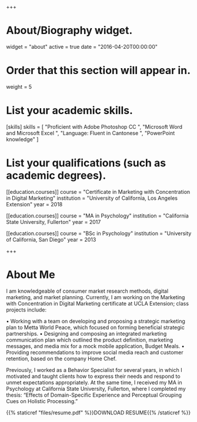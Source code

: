 +++
# About/Biography widget.
widget = "about"
active = true
date = "2016-04-20T00:00:00"

# Order that this section will appear in.
weight = 5

# List your academic skills.
[skills]
  skills = [
    "Proficient with Adobe Photoshop CC ",
    "Microsoft Word and Microsoft Excel ",
    "Language: Fluent in Cantonese ",
    "PowerPoint knowledge"
  ]

# List your qualifications (such as academic degrees).

[[education.courses]]
  course = "Certificate in Marketing with Concentration in Digital Marketing"
  institution = "University of California, Los Angeles Extension"
  year = 2018

[[education.courses]]
  course = "MA in Psychology"
  institution = "California State University, Fullerton"
  year = 2017
  
[[education.courses]]
  course = "BSc in Psychology"
  institution = "University of California, San Diego"
  year = 2013
  
+++

# About Me

I am knowledgeable of consumer market research methods, digital marketing, and market planning. Currently, I am working on the Marketing with Concentration in Digital Marketing certificate at UCLA Extension; class projects include:

• Working with a team on developing and proposing a strategic marketing plan to Metta World Peace, which focused on forming beneficial strategic partnerships.
• Designing and composing an integrated marketing communication plan which outlined the product definition, marketing messages, and media mix for a mock mobile application, Budget Meals.
• Providing recommendations to improve social media reach and customer retention, based on the company Home Chef.

Previously, I worked as a Behavior Specialist for several years, in which I motivated and taught clients how to express their needs and respond to unmet expectations appropriately. At the same time, I received my MA in Psychology at California State University, Fullerton, where I completed my thesis: “Effects of Domain-Specific Experience and Perceptual Grouping Cues on Holistic
Processing.”

{{% staticref "files/resume.pdf" %}}DOWNLOAD RESUME{{% /staticref %}}
